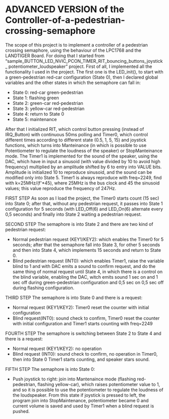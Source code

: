 # ADVANCED VERSION of the Controller-of-a-pedestrian-crossing-semaphore

The scope of this project is to implement a controller of a pedestrian crossing semaphore, using the behaviour of the LPC1768 and the LANDTIGER Board.
For doing that I started from “sample_BUTTON_LED_NVIC_PCON_TIMER_RIT_bouncing_buttons_joystick_ potentiometer_loudspeaker” project. First of all, I implemented all the functionality I used in the project. The first one is the LED_init(), to start with a green-pedestrian red-car configuration (State 0), then I declared global variables and the other states in which the semaphore can fall in:
- State 0: red-car green-pedestrian
- State 1: flashing green
- State 2: green-car red-pedestrian
- State 3: yellow-car red-pedestrian
- State 4: return to State 0
- State 5: maintenance

After that I initialized RIT, which control button pressing (instead of IRQ_Button) with continuous 50ms polling and Timer0, which control different times according to different state (0.5, 1, 5, 15) and joystick functions, which turns into Manteinance (in which is possible to use Potentiometer to regulate the loudness of the speaker) or StopManteinance mode.
The Timer1 is implemented for the sound of the speaker, using the DAC, which have in input a sinusoid (with value divided by 10 to avoid high frequency) multiplied by an amplitude shifted by 6 to entry into VALUE bits.
Amplitude is initialized 10 to reproduce sinusoid, and the sound can be modified only into State 5.
Timer1 is always reproduce with freq=2249, find with k=25MHz/(f'*45), where 25MHz is the bus clock and 45 the sinusoid values; this value reproduce the frequency of 247Hz.

FIRST STEP
As soon as I load the project, the Timer0 starts count (15 sec) into State 0; after that, without any pedestrian request, it passes into State 1 configuration for 5 seconds (with LED_Off(6) and LED_On(6) alternate every 0,5 seconds) and finally into State 2 waiting a pedestrian request.

SECOND STEP
The semaphore is into State 2 and there are two kind of pedestrian request:
- Normal pedestrian request (KEY1/KEY2):
which enables the Timer0 for 5 seconds; after that the semaphore fall into State 3, for other 5 seconds and then into State 4, which implements 15 seconds and return to State 0.
- Blind pedestrian request (INT0):
which enables Timer1, raise the variable blind to 1 and with DAC emits a sound to confirm request, and do the same thing of normal request until State 4, in which there is a control on the blind variable, enabling the DAC, witch emits sound 1 sec on and 1 sec off during green-pedestrian configuration and 0,5 sec on 0,5 sec off during flashing configuration.

THIRD STEP
The semaphore is into State 0 and there is a request:
- Normal request (KEY1/KEY2):
Timer0 reset the counter with initial configuration
- Blind request(INT0):
sound check to confirm, Timer0 reset the counter with initial configuration and Timer1 starts counting with freq=2249

FOURTH STEP
The semaphore is switching between State 2 to State 4 and there is a request:
- Normal request (KEY1/KEY2): no operation
- Blind request (INT0): sound check to confirm, no operation in Timer0, then into State 0 Timer1 starts counting, and speaker stars sound.

FIFTH STEP
The semaphore is into State 0:
- Push joystick to right: join into Mantenaince mode (flashing red-pedestrian, flashing yellow-car), which raises potentiometer value to 1, and so it is possible to use the potentiometer to regulate the loudness of the loudspeaker. From this state if joystick is pressed to left, the program join into StopMaintenance, potentiometer became 0 and current volume is saved and used by Timer1 when a blind request is pushed.
